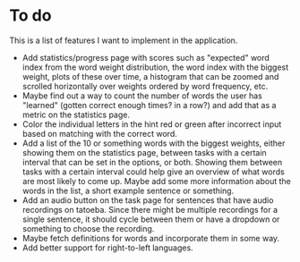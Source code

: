 # To do
This is a list of features I want to implement in the application.
* Add statistics/progress page with scores such as "expected" word index from the word weight distribution, the word index with the biggest weight, plots of these over time, a histogram that can be zoomed and scrolled horizontally over weights ordered by word frequency, etc. 
* Maybe find out a way to count the number of words the user has "learned" (gotten correct enough times? in a row?) and add that as a metric on the statistics page.
* Color the individual letters in the hint red or green after incorrect input based on matching with the correct word.
* Add a list of the 10 or something words with the biggest weights, either showing them on the statistics page, between tasks with a certain interval that can be set in the options, or both. Showing them between tasks with a certain interval could help give an overview of what words are most likely to come up. Maybe add some more information about the words in the list, a short example sentence or something.
* Add an audio button on the task page for sentences that have audio recordings on tatoeba. Since there might be multiple recordings for a single sentence, it should cycle between them or have a dropdown or something to choose the recording.
* Maybe fetch definitions for words and incorporate them in some way.
* Add better support for right-to-left languages.
